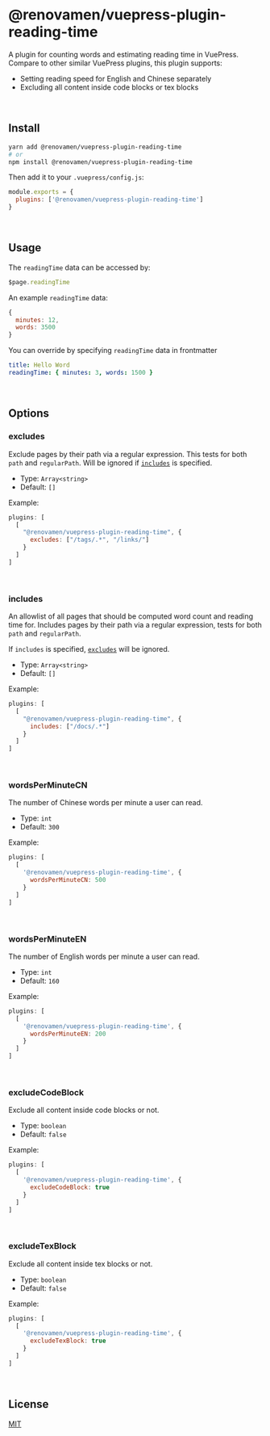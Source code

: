 # @renovamen/vuepress-plugin-reading-time

A plugin for counting words and estimating reading time in VuePress. Compare to other similar VuePress plugins, this plugin supports:

- Setting reading speed for English and Chinese separately
- Excluding all content inside code blocks or tex blocks


&nbsp;

## Install

```bash
yarn add @renovamen/vuepress-plugin-reading-time
# or
npm install @renovamen/vuepress-plugin-reading-time
```

Then add it to your `.vuepress/config.js`:

```js
module.exports = {
  plugins: ['@renovamen/vuepress-plugin-reading-time']
}
```


&nbsp;

## Usage

The `readingTime` data can be accessed by:

```js
$page.readingTime
```

An example `readingTime` data:

```js
{
  minutes: 12,
  words: 3500
}
```

You can override by specifying `readingTime` data in frontmatter

```yaml
title: Hello Word
readingTime: { minutes: 3, words: 1500 }
```


&nbsp;

## Options

### excludes

Exclude pages by their path via a regular expression. This tests for both `path` and `regularPath`. Will be ignored if [`includes`](#includes) is specified.

- Type: `Array<string>`
- Default: `[]`

Example:

```js
plugins: [
  [
    "@renovamen/vuepress-plugin-reading-time", {
      excludes: ["/tags/.*", "/links/"]
    }
  ]
]
```

&nbsp;

### includes

An allowlist of all pages that should be computed word count and reading time for. Includes pages by their path via a regular expression, tests for both `path` and `regularPath`.

If `includes` is specified, [`excludes`](#excludes) will be ignored.

- Type: `Array<string>`
- Default: `[]`

Example:

```js
plugins: [
  [
    "@renovamen/vuepress-plugin-reading-time", {
      includes: ["/docs/.*"]
    }
  ]
]
```

&nbsp;

### wordsPerMinuteCN

The number of Chinese words per minute a user can read.

- Type: `int`
- Default: `300`

Example:

```js
plugins: [
  [
    '@renovamen/vuepress-plugin-reading-time', {
      wordsPerMinuteCN: 500
    }
  ]
]
```

&nbsp;

### wordsPerMinuteEN

The number of English words per minute a user can read.

- Type: `int`
- Default: `160`

Example:

```js
plugins: [
  [
    '@renovamen/vuepress-plugin-reading-time', {
      wordsPerMinuteEN: 200
    }
  ]
]
```

&nbsp;

### excludeCodeBlock

Exclude all content inside code blocks or not.

- Type: `boolean`
- Default: `false`

Example:

```js
plugins: [
  [
    '@renovamen/vuepress-plugin-reading-time', {
      excludeCodeBlock: true
    }
  ]
]
```

&nbsp;

### excludeTexBlock

Exclude all content inside tex blocks or not.

- Type: `boolean`
- Default: `false`

Example:

```js
plugins: [
  [
    '@renovamen/vuepress-plugin-reading-time', {
      excludeTexBlock: true
    }
  ]
]
```

&nbsp;

## License

[MIT](LICENSE)
